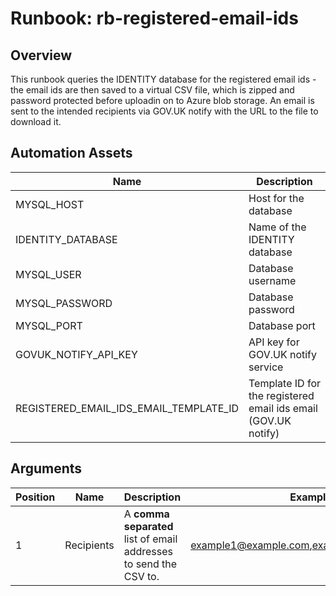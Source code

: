 # Runbook: rb-registered-email-ids

## Overview

This runbook queries the IDENTITY database for the registered email ids - the email ids are then saved to a virtual CSV file, which is zipped and password protected before uploadin on to Azure blob storage. An email is sent to the intended recipients via GOV.UK notify with the URL to the file to download it.

## Automation Assets

|Name|Description|
|-|-|
|MYSQL_HOST|Host for the database|
|IDENTITY_DATABASE|Name of the IDENTITY database|
|MYSQL_USER|Database username|
|MYSQL_PASSWORD|Database password|
|MYSQL_PORT|Database port|
|GOVUK_NOTIFY_API_KEY|API key for GOV.UK notify service|
|REGISTERED_EMAIL_IDS_EMAIL_TEMPLATE_ID|Template ID for the registered email ids email (GOV.UK notify)|

## Arguments

|Position|Name|Description|Example|
|-|-|-|-|
|1|Recipients|A **comma separated** list of email addresses to send the CSV to.|example1@example.com,example2@example.com